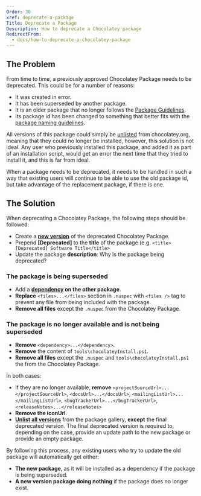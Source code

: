 ```yaml
---
Order: 30
xref: deprecate-a-package
Title: Deprecate a Package
Description: How to deprecate a Chocolatey package
RedirectFrom:
  - docs/how-to-deprecate-a-chocolatey-package
---
```


## The Problem
From time to time, a previously approved Chocolatey Package needs to be deprecated.  This could be for a number of reasons:

* It was created in error.
* It has been superseded by another package.
* It is an older package that no longer follows the [Package Guidelines](xref:create-packages).
* Its package id has been changed to something that better fits with the [package naming guidelines](xref:create-packages#naming-your-package).

All versions of this package could simply be [unlisted](xref:list-unlist-a-package) from chocolatey.org, meaning that they could no longer be installed, however, this solution is not ideal.  Any user who previously installed this package, and added it as part of an installation script, would get an error the next time that they tried to install it, and this is far from ideal.

When a package needs to be deprecated, it needs to be handled in such a way that existing users will continue to be able to use the old package id, but take advantage of the replacement package, if there is one.

## The Solution
When deprecating a Chocolatey Package, the following steps should be followed:

* Create a **[new version](xref:create-packages#package-fix-version-notation)** of the deprecated Chocolatey Package.
* Prepend **[Deprecated]** to the **title** of the package (e.g. `<title>[Deprecated] Software Title</title>`
* Update the package **description**: Why is the package being deprecated?
### The package is being superseded
  * Add a **[dependency](http://docs.nuget.org/docs/reference/nuspec-reference#Specifying_Dependencies) on the other package**.
  * **Replace** `<files>...</files>` section in `.nuspec` with `<files />` tag to prevent any file from being included with the package.
  * **Remove all files** except the `.nuspec` from the Chocolatey Package.
### The package is no longer available and is not being superseded
  * **Remove** `<dependency>...</dependency>`.
  * **Remove** the content of `tools\chocolateyInstall.ps1`.
  * **Remove all files** except the `.nuspec` and `tools\chocolateyInstall.ps1` the from the Chocolatey Package.

In both cases:
* If they are no longer available, **remove** `<projectSourceUrl>...</projectSourceUrl>`, `<docsUrl>...</docsUrl>`, `<mailingListUrl>...</mailingListUrl>`, `<bugTrackerUrl>...</bugTrackerUrl>`, `<releaseNotes>...</releaseNotes>`
* **Remove the iconUrl**.
* **[Unlist all versions](xref:list-unlist-a-package)** from the package gallery, **except** the final deprecated version. The final deprecated version is required to, depending on the case, provide an update path to the new package or provide an empty package.

By following this process, any existing users who try to update the old package will automatically get either:
* **The new package**, as it will be installed as a dependency if the package is being superseded.
* **A new version package doing nothing** if the package does no longer exist.
